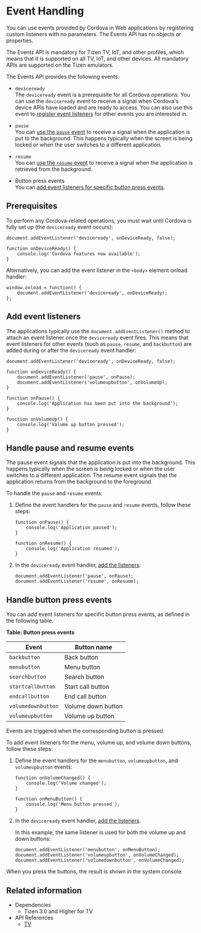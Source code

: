 # Event Handling

You can use events provided by Cordova in Web applications by registering custom listeners with no parameters. The Events API has no objects or properties.

The Events API is mandatory for Tizen TV, IoT, and other profiles, which means that it is supported on all TV, IoT, and other devices. All mandatory APIs are supported on the Tizen emulators.

The Events API provides the following events:

- `deviceready`  
    The `deviceready` event is a prerequisite for all Cordova operations. You can use the `deviceready` event to receive a signal when Cordova's device APIs have loaded and are ready to access. You can also use this event to [register event listeners](#add-event-listeners) for other events you are interested in.    

- `pause`  
    You can [use the `pause` event](#handle-pause-and-resume-events) to receive a signal when the application is put to the background. This happens typically when the screen is being locked or when the user switches to a different application.    

- `resume`  
    You can [use the `resume` event](#handle-pause-and-resume-events) to receive a signal when the application is retrieved from the background.    

- Button press events  
  You can [add event listeners for specific button press events](#handle-button-press-events).

## Prerequisites

To perform any Cordova-related operations, you must wait until Cordova is fully set up (the `deviceready` event occurs):

```
document.addEventListener('deviceready', onDeviceReady, false);

function onDeviceReady() {
    console.log('Cordova features now available');
}
```

Alternatively, you can add the event listener in the `<body>` element onload handler:

```
window.onload = function() {
    document.addEventListener('deviceready', onDeviceReady);
};
```

## Add event listeners

The applications typically use the `document.addEventListener()` method to attach an event listener once the `deviceready` event fires. This means that event listeners for other events (such as `pause`, `resume`, and `backbutton`) are added during or after the `deviceready` event handler:

```
document.addEventListener('deviceready', onDeviceReady, false);

function onDeviceReady() {
    document.addEventListener('pause', onPause);
    document.addEventListener('volumeupbutton', onVolumeUp);
}

function onPause() {
    console.log('Application has been put into the background');
}

function onVolumeUp() {
    console.log('Volume up button pressed');
}
```

## Handle pause and resume events

The pause event signals that the application is put into the background. This happens typically when the screen is being locked or when the user switches to a different application. The resume event signals that the application returns from the background to the foreground.

To handle the `pause` and `resume` events:

1. Define the event handlers for the `pause` and `resume` events, follow these steps:

   ```
   function onPause() {
       console.log('Application paused');
   }

   function onResume() {
       console.log('Application resumed');
   }
   ```

2. In the `deviceready` event handler, [add the listeners](#add-event-listeners):

   ```
   document.addEventListener('pause', onPause);
   document.addEventListener('resume', onResume);
   ```

## Handle button press events

You can add event listeners for specific button press events, as defined in the following table.

**Table: Button press events**

| Event              | Button name        |
| ------------------ | ------------------ |
| `backbutton`       | Back button        |
| `menubutton`       | Menu button        |
| `searchbutton`     | Search button      |
| `startcallbutton`  | Start call button  |
| `endcallbutton`    | End call button    |
| `volumedownbutton` | Volume down button |
| `volumeupbutton`   | Volume up button   |

Events are triggered when the corresponding button is pressed.

To add event listeners for the menu, volume up, and volume down buttons, follow these steps:

1. Define the event handlers for the `menubutton`, `volumeupbutton`, and `volumeupbutton` events:

   ```
   function onVolumeChanged() {
       console.log('Volume changed');
   }

   function onMenuButton() {
       console.log('Menu button pressed');
   }
   ```

2. In the `deviceready` event handler, [add the listeners](#add-event-listeners).

   In this example, the same listener is used for both the volume up and down buttons:

   ```
   document.addEventListener('menubutton', onMenuButton);
   document.addEventListener('volumeupbutton', onVolumeChanged);
   document.addEventListener('volumedownbutton', onVolumeChanged);
   ```

When you press the buttons, the result is shown in the system console.

## Related information
* Dependencies
  - Tizen 3.0 and Higher for TV
* API References
  - [TV](../../api/latest/device_api/tv/tizen/cordova/events.html)
